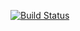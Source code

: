 [![Build Status](http://192.168.1.2:8080/job/Personal/job/Snacks/job/master/badge/icon)](http://192.168.1.2:8080/job/Personal/job/Snacks/job/master/)